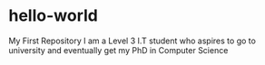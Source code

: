 # hello-world
My First Repository
I am a Level 3 I.T student who aspires to go to university and eventually get my PhD in Computer Science 
